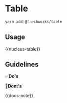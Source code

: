 # Table

```sh
yarn add @freshworks/table
```

## Usage

{{nucleus-table}}

## Guidelines

✅**Do's**



🚫**Dont's**


{{docs-note}}
